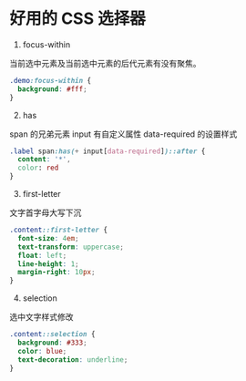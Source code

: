 # 好用的 CSS 选择器

1. focus-within

当前选中元素及当前选中元素的后代元素有没有聚焦。

```css
.demo:focus-within {
  background: #fff;
}
```

2. has

span 的兄弟元素 input 有自定义属性 data-required 的设置样式

```css
.label span:has(+ input[data-required])::after {
  content: '*',
  color: red
}
```

3. first-letter

文字首字母大写下沉

```css
.content::first-letter {
  font-size: 4em;
  text-transform: uppercase;
  float: left;
  line-height: 1;
  margin-right: 10px;
}
```

4. selection

选中文字样式修改

```css
.content::selection {
  background: #333;
  color: blue;
  text-decoration: underline;
}
```
